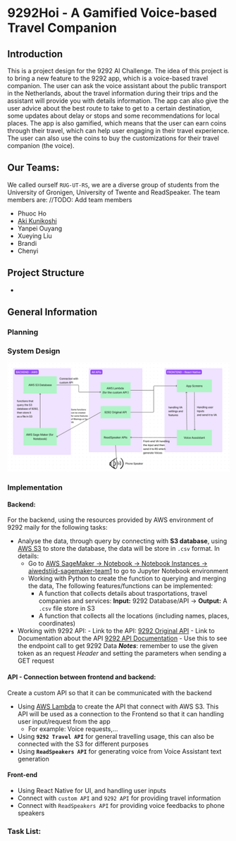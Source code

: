 # 9292Hoi - A Gamified Voice-based Travel Companion

## Introduction
This is a project design for the 9292 AI Challenge. The idea of this project is to bring a new feature to the 9292 app, which is a voice-based travel companion. The user can ask the voice assistant about the public transport in the Netherlands, about the travel information during their trips and the assistant will provide you with details information. The app can also give the user advice about the best route to take to get to a certain destination, some updates about delay or stops and some recommendations for local places. The app is also gamified, which means that the user can earn coins through their travel, which can help user engaging in their travel experience. The user can also use the coins to buy the customizations for their travel companion (the voice).

## Our Teams:
We called ourself `RUG-UT-RS`, we are a diverse group of students from the University of Gronigen, University of Twente and ReadSpeaker. The team members are:
  //TODO: Add team members
  - Phuoc Ho
  - [Aki Kunikoshi](https://github.com/yemaozi88?tab=repositories)
  - Yanpei Ouyang
  - Xueying Liu
  - Brandi
  - Chenyi

## Project Structure
- 



## General Information
### Planning
### System Design
![System Flow Diagram ](./SystemFlowDiagram.png)

### Implementation
#### Backend:
For the backend, using the resources provided by AWS environment of 9292 maily for the following tasks:
  - Analyse the data, through query by connecting with **S3 database**, using [AWS S3](https://s3.console.aws.amazon.com/s3/buckets/aiwedstrijd-team1?region=eu-central-1&tab=objects) to store the database, the data will be store in `.csv` format. In details:
    - Go to [AWS SageMaker -> Notebook -> Notebook Instances -> aiwedstijd-sagemaker-team1](https://eu-central-1.console.aws.amazon.com/sagemaker/home?region=eu-central-1#/notebook-instances/aiwedstijd-sagemaker-team1) to go to Jupyter Notebook environment
    - Working with Python to create the function to querying and merging the data, The following features/functions can be implemented:
        - A function that collects details about trasportations, travel companies and services: **Input:** 9292 Database/API -> **Output:** A `.csv` file store in S3
        - A function that collects all the locations (including names, places, coordinates)
- Working with 9292 API:
        - Link to the API: [9292 Original API](https://reisadvies-api-ast.9292.nl/v4)
        - Link to Documentation about the API [9292 API Documentation](https://reisadvies-api-ast.9292.nl/index.html) - Use this to see the endpoint call to get 9292 Data
      ***Notes***: remember to use the given token as an request *Header* and setting the parameters when sending a GET request

#### API - Connection between frontend and backend: 
Create a custom API so that it can be communicated with the backend
- Using [AWS Lambda](https://eu-central-1.console.aws.amazon.com/lambda/home?region=eu-central-1#/functions) to create the API that connect with AWS S3. This API will be used as a connection to the Frontend so that it can handling user input/request from the app
  - For example: Voice requests,...
- Using **`9292 Travel API`** for general travelling usage, this can also be connected with the S3 for different purposes
- Using **`ReadSpeakers API`** for generating voice from Voice Assistant text generation

#### Front-end
- Using React Native for UI, and handling user inputs
- Connect with `custom API` and `9292 API` for providing travel information
- Connect with `ReadSpeakers API` for providing voice feedbacks to phone speakers

### Task List:
